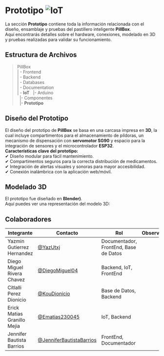 #  Prototipo ![IoT](https://img.shields.io/badge/IoT-00A6FB?style=for-the-badge&logo=internetofthings&logoColor=white)  
La sección **Prototipo** contiene toda la información relacionada con el diseño, ensamblaje y pruebas del pastillero inteligente **PillBox**.  
Aquí encontrarás detalles sobre el hardware, conexiones, modelado en 3D y pruebas realizadas para validar su funcionamiento.  
## Estructura de Archivos  
>PillBox  
>| - Frontend  
>| - Backend  
>| - Databases  
>| - Documentation  
>| - **IoT**
>&nbsp;&nbsp;|- Arduino<br>
>&nbsp;&nbsp;|- Componentes<br>
>&nbsp;&nbsp;|- **Prototipo**<br>
##  **Diseño del Prototipo**  
El diseño del prototipo de **PillBox** se basa en una carcasa impresa en **3D**, la cual incluye compartimentos para el almacenamiento de píldoras, un mecanismo de dispensación con **servomotor SG90** y espacio para la integración de sensores y el microcontrolador **ESP32**.  
 **Características clave del prototipo:**  
✔ Diseño modular para fácil mantenimiento.  
✔ Compartimentos seguros para la correcta distribución de medicamentos.  
✔ Integración de alertas visuales y sonoras para mayor accesibilidad.  
✔ Conexión inalámbrica con la aplicación web/móvil.  
##  **Modelado 3D**  

El prototipo fue diseñado en **Blender)**.  
Aquí puedes ver una representación del modelo 3D:  

## Colaboradores  
|Integrante|Contacto|Rol|Observaciones|
|------------|--------|---|---|
|Yazmin Gutierrez Hernandez|[@YazUtxj](https://github.com/YazUtxj)|Documentador, FrontEnd, Base de Datos||
|Diego Miguel Rivera Chavez|[@DiegoMiguel04](https://github.com/DiegoMiguel04)|Backend, IoT, FrontEnd| |
|Citlalli Perez Dionicio |[@KouDionicio](https://github.com/KouDionicio)|Base de Datos, Backend| |
|Erick Matias Granillo Mejia|[@Ematias230045](https://github.com/Ematias230045)|IoT, Backend| |
|Jennifer Bautista Barrios|[@JenniferBautistaBarrios](https://github.com/JenniferBautistaBarrios)|FrontEnd, Documentador| |
